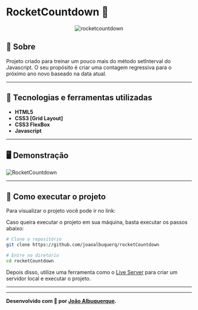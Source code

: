 # RocketCountdown 🚀
<p align="center">
<img src="https://imgur.com/a/WDOlMpN" alt="rocketcountdown" title="RocketCountdown">
</p>

## 📖 Sobre   
Projeto criado para treinar um pouco mais do método setInterval do Javascript. O seu propósito é criar uma contagem regressiva para o próximo ano novo baseado na data atual.

---

## 🚀 Tecnologias e ferramentas utilizadas
- **HTML5**
- **CSS3 [Grid Layout]** 
- **CSS3 FlexBox**
- **Javascript**


---

## 🖥️ Demonstração
![RocketCountdown](https://i.imgur.com/upmH0Dd.png "Clique para acessar o projeto")



---

## 🔧 Como executar o projeto

Para visualizar o projeto você pode ir no link: 

Caso queira executar o projeto em sua máquina, basta executar os passos abaixo:

```bash
# Clone o repositório
git clone https://github.com/joaoalbuquerq/rocketCountdown

# Entre no diretório
cd rocketCountdown
```
Depois disso, utilize uma ferramenta como o [Live Server](https://marketplace.visualstudio.com/items?itemName=ritwickdey.LiveServer) para criar um servidor local e executar o projeto.

---

---
**Desenvolvido com 💜 por [João Albuquerque](https://github.com/joaoalbuquerq/).**
